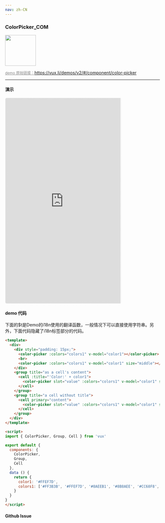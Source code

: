 ```yaml
---
nav: zh-CN
---
```



### ColorPicker_COM

<img width="100" src="http://qr.topscan.com/api.php?text=https%3A%2F%2Fvux.li%2Fdemos%2Fv2%2F%23%2Fcomponent%2Fcolor-picker"/>

<a href="https://vux.li/demos/v2/#/component/color-picker" target="_blank" style="font-size:12px;color:#888;">demo 原始链接：https://vux.li/demos/v2/#/component/color-picker</a>



---

#### 演示

 <div style="width:377px;height:667px;display:inline-block;border:1px dashed #ececec;border-radius:5px;overflow:hidden;">
   <iframe src="https://vux.li/demos/v2/#/component/color-picker" width="375" height="667" border="0" frameborder="0"></iframe>
 </div>

#### demo 代码

<p class="tip">下面的$t是Demo的i18n使用的翻译函数，一般情况下可以直接使用字符串。另外，下面代码隐藏了i18n标签部分的代码。</p>

``` html
<template>
  <div>
    <div style="padding: 15px;">
      <color-picker :colors="colors1" v-model="color1"></color-picker>
      <br>
      <color-picker :colors="colors1" v-model="color1" size="middle"></color-picker>
    </div>
    <group title="as a cell's content">
      <cell :title="'Color:' + color1">
        <color-picker slot="value" :colors="colors1" v-model="color1" size="small"></color-picker>
      </cell>
    </group>
    <group title="a cell without title">
      <cell primary="content">
        <color-picker slot="value" :colors="colors1" v-model="color1" size="middle"></color-picker>
      </cell>
    </group>
  </div>
</template>

<script>
import { ColorPicker, Group, Cell } from 'vux'

export default {
  components: {
    ColorPicker,
    Group,
    Cell
  },
  data () {
    return {
      color1: '#FFEF7D',
      colors1: ['#FF3B3B', '#FFEF7D', '#8AEEB1', '#8B8AEE', '#CC68F8', '#fff']
    }
  }
}
</script>

```


#### Github Issue